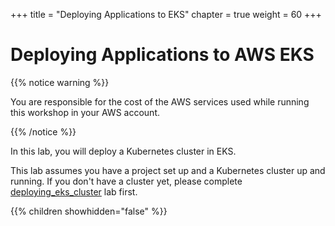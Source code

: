 +++
title = "Deploying Applications to EKS"
chapter = true
weight = 60
+++

# Deploying Applications to AWS EKS

{{% notice warning %}}<p> You are responsible for the cost of the AWS services used while running this workshop in your AWS account.</p> {{% /notice %}}

In this lab, you will deploy a Kubernetes cluster in EKS.

This lab assumes you have a project set up and a Kubernetes cluster up and running. If you don't have a cluster yet, please
complete [deploying_eks_cluster]() lab first.

{{% children showhidden="false" %}}
